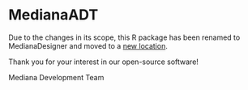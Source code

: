 # MedianaADT 

Due to the changes in its scope, this R package has been renamed to MedianaDesigner and moved to a [new location](https://github.com/medianasoft/MedianaDesigner). 

Thank you for your interest in our open-source software!

Mediana Development Team